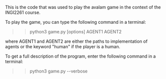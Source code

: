 This is the code that was used to play the avalam game in the context of the INGI2261 course.

To play the game, you can type the following command in a terminal:

>> python3 game.py [options] AGENT1 AGENT2

where AGENT1 and AGENT2 are either the paths to implementation of agents or the keyword "human" if the player is a human.

To get a full description of the program, enter the following command in a terminal:

>> python3 game.py --verbose
